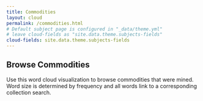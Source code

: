 ```yaml
---
title: Commodities
layout: cloud
permalink: /commodities.html
# Default subject page is configured in "_data/theme.yml"
# leave cloud-fields as "site.data.theme.subjects-fields"
cloud-fields: site.data.theme.subjects-fields
---
```


## Browse Commodities

Use this word cloud visualization to browse commodities that were mined.
Word size is determined by frequency and all words link to a corresponding collection search.
